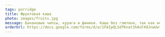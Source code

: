```yaml
---
tags: porridge
title: Фруктовая каша
photo: images/fruits.jpg
message: Банановые чипсы, курага и финики. Каша без глютена, так как не содержит никаких злаковых. Подойдёт для лёгкого перекуса и для сластён.
orderUrl: https://docs.google.com/forms/d/e/1FAIpQLSdTKnat3hAsF49JnwUwtiGT7pvl7HIN1o_BRK02f1dLXNjNAA/viewform
---
```

